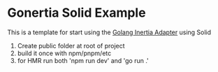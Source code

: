 # Gonertia Solid Example

This is a template for start using the [Golang Inertia Adapter](https://github.com/romsar/gonertia) using Solid

1. Create public folder at root of project
2. build it once with npm/pnpm/etc
3. for HMR run both 'npm run dev' and 'go run .'
